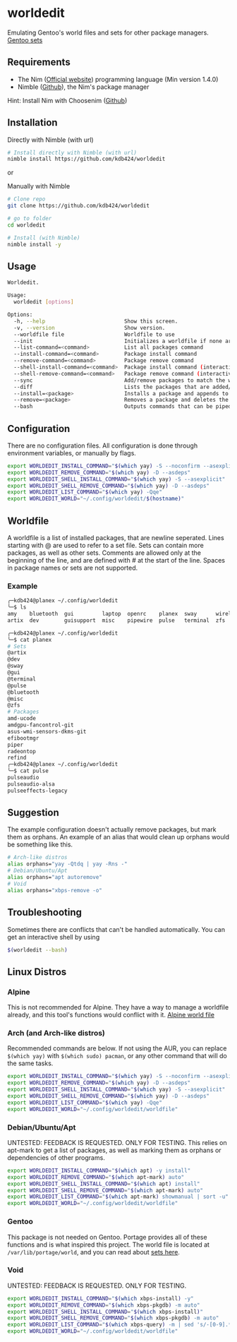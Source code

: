# worldedit
Emulating Gentoo's world files and sets for other package managers.
[Gentoo sets](https://wiki.gentoo.org/wiki//etc/portage/sets)

## Requirements

- The Nim ([Official website](https://nim-lang.org/)) programming language (Min version 1.4.0)
- Nimble ([Github](https://github.com/nim-lang/nimble)), the Nim's package manager

Hint: Install Nim with Choosenim ([Github](https://github.com/dom96/choosenim))

## Installation
Directly with Nimble (with url)

```bash
# Install directly with Nimble (with url)
nimble install https://github.com/kdb424/worldedit
```

or

Manually with Nimble

```bash
# Clone repo
git clone https://github.com/kdb424/worldedit

# go to folder
cd worldedit

# Install (with Nimble)
nimble install -y
```

## Usage
```bash
Worldedit.

Usage:
  worldedit [options]

Options:
  -h, --help                         Show this screen.
  -v, --version                      Show version.
  --worldfile file                   Worldfile to use
  --init                             Initializes a worldfile if none are provided
  --list-command=<command>           List all packages command
  --install-command=<command>        Package install command
  --remove-command=<command>         Package remove command
  --shell-install-command=<command>  Package install command (interactive)
  --shell-remove-command=<command>   Package remove command (interactive)
  --sync                             Add/remove packages to match the worldfile
  --diff                             Lists the packages that are added/removed
  --install=<package>                Installs a package and appends to the worldfile
  --remove=<package>                 Removes a package and deletes the entry in the worldfile [WIP]
  --bash                             Outputs commands that can be piped into bash
```

## Configuration
There are no configuration files. All configuration is done through environment
variables, or manually by flags.

```bash
export WORLDEDIT_INSTALL_COMMAND="$(which yay) -S --noconfirm --asexplicit"
export WORLDEDIT_REMOVE_COMMAND="$(which yay) -D --asdeps"
export WORLDEDIT_SHELL_INSTALL_COMMAND="$(which yay) -S --asexplicit"
export WORLDEDIT_SHELL_REMOVE_COMMAND="$(which yay) -D --asdeps"
export WORLDEDIT_LIST_COMMAND="$(which yay) -Qqe"
export WORLDEDIT_WORLD="~/.config/worldedit/$(hostname)"
```

## Worldfile
A worldfile is a list of installed packages, that are newline seperated.
Lines starting with @ are used to refer to a set file. Sets can contain
more packages, as well as other sets. Comments are allowed only at the
beginning of the line, and are defined with # at the start of the line.
Spaces in package names or sets are not supported.

### Example
```bash
╭─kdb424@planex ~/.config/worldedit
╰─$ ls
amy    bluetooth  gui         laptop  openrc    planex  sway      wireless
artix  dev        guisupport  misc    pipewire  pulse   terminal  zfs

╭─kdb424@planex ~/.config/worldedit
╰─$ cat planex
# Sets
@artix
@dev
@sway
@gui
@terminal
@pulse
@bluetooth
@misc
@zfs
# Packages
amd-ucode
amdgpu-fancontrol-git
asus-wmi-sensors-dkms-git
efibootmgr
piper
radeontop
refind
╭─kdb424@planex ~/.config/worldedit
╰─$ cat pulse
pulseaudio
pulseaudio-alsa
pulseeffects-legacy
```

## Suggestion
The example configuration doesn't actually remove packages, but mark them
as orphans. An example of an alias that would clean up orphans would be
something like this.
```bash
# Arch-like distros
alias orphans="yay -Qtdq | yay -Rns -"
# Debian/Ubuntu/Apt
alias orphans="apt autoremove"
# Void
alias orphans="xbps-remove -o"
```

## Troubleshooting
Sometimes there are conflicts that can't be handled automatically. You can
get an interactive shell by using
```bash
$(worldedit --bash)﻿
```

## Linux Distros

### Alpine
This is not recommended for Alpine. They have a way to manage a worldfile
already, and this tool's functions would conflict with it.
[Alpine world file](https://docs.alpinelinux.org/user-handbook/0.1a/Working/apk.html#_world) 

### Arch (and Arch-like distros)
Recommended commands are below. If not using the AUR, you can replace `$(which yay)` with
`$(which sudo) pacman`, or any other command that will do the same tasks.
```bash
export WORLDEDIT_INSTALL_COMMAND="$(which yay) -S --noconfirm --asexplicit"
export WORLDEDIT_REMOVE_COMMAND="$(which yay) -D --asdeps"
export WORLDEDIT_SHELL_INSTALL_COMMAND="$(which yay) -S --asexplicit"
export WORLDEDIT_SHELL_REMOVE_COMMAND="$(which yay) -D --asdeps"
export WORLDEDIT_LIST_COMMAND="$(which yay) -Qqe"
export WORLDEDIT_WORLD="~/.config/worldedit/worldfile"
```

### Debian/Ubuntu/Apt
UNTESTED: FEEDBACK IS REQUESTED. ONLY FOR TESTING.
This relies on apt-mark to get a list of packages, as well as marking them as
orphans or dependencies of other programs.
```bash
export WORLDEDIT_INSTALL_COMMAND="$(which apt) -y install"
export WORLDEDIT_REMOVE_COMMAND="$(which apt-mark) auto"
export WORLDEDIT_SHELL_INSTALL_COMMAND="$(which apt) install"
export WORLDEDIT_SHELL_REMOVE_COMMAND="$(which apt-mark) auto"
export WORLDEDIT_LIST_COMMAND="$(which apt-mark) showmanual | sort -u"
export WORLDEDIT_WORLD="~/.config/worldedit/worldfile"
```

### Gentoo
This package is not needed on Gentoo. Portage provides all of these functions
and is what inspired this project. The world file is located at 
`/var/lib/portage/world`, and you can read about 
[sets here](https://wiki.gentoo.org/wiki//etc/portage/sets).

### Void
UNTESTED: FEEDBACK IS REQUESTED. ONLY FOR TESTING.
```bash
export WORLDEDIT_INSTALL_COMMAND="$(which xbps-install) -y"
export WORLDEDIT_REMOVE_COMMAND="$(which xbps-pkgdb) -m auto"
export WORLDEDIT_SHELL_INSTALL_COMMAND="$(which xbps-install)"
export WORLDEDIT_SHELL_REMOVE_COMMAND="$(which xbps-pkgdb) -m auto"
export WORLDEDIT_LIST_COMMAND="$(which xbps-query) -m | sed 's/-[0-9].*//g"
export WORLDEDIT_WORLD="~/.config/worldedit/worldfile"
```
